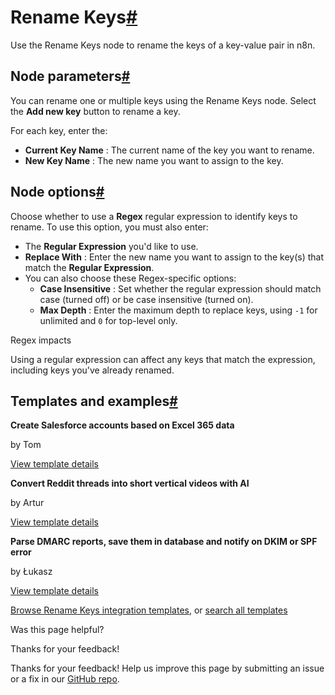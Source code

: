 [ ](https://github.com/n8n-io/n8n-docs/edit/main/docs/integrations/builtin/core-nodes/n8n-nodes-base.renamekeys.md "Edit this page")

# Rename Keys[#](#rename-keys "Permanent link")

Use the Rename Keys node to rename the keys of a key-value pair in n8n.

## Node parameters[#](#node-parameters "Permanent link")

You can rename one or multiple keys using the Rename Keys node. Select the **Add new key** button to rename a key.

For each key, enter the:

  * **Current Key Name** : The current name of the key you want to rename.
  * **New Key Name** : The new name you want to assign to the key.



## Node options[#](#node-options "Permanent link")

Choose whether to use a **Regex** regular expression to identify keys to rename. To use this option, you must also enter:

  * The **Regular Expression** you'd like to use.
  * **Replace With** : Enter the new name you want to assign to the key(s) that match the **Regular Expression**.
  * You can also choose these Regex-specific options:
    * **Case Insensitive** : Set whether the regular expression should match case (turned off) or be case insensitive (turned on).
    * **Max Depth** : Enter the maximum depth to replace keys, using `-1` for unlimited and `0` for top-level only.



Regex impacts

Using a regular expression can affect any keys that match the expression, including keys you've already renamed.

## Templates and examples[#](#templates-and-examples "Permanent link")

**Create Salesforce accounts based on Excel 365 data**

by Tom

[View template details](https://n8n.io/workflows/1793-create-salesforce-accounts-based-on-excel-365-data/)

**Convert Reddit threads into short vertical videos with AI**

by Artur

[View template details](https://n8n.io/workflows/3407-convert-reddit-threads-into-short-vertical-videos-with-ai/)

**Parse DMARC reports, save them in database and notify on DKIM or SPF error**

by Łukasz

[View template details](https://n8n.io/workflows/2369-parse-dmarc-reports-save-them-in-database-and-notify-on-dkim-or-spf-error/)

[Browse Rename Keys integration templates](https://n8n.io/integrations/rename-keys/), or [search all templates](https://n8n.io/workflows/)

Was this page helpful? 

Thanks for your feedback! 

Thanks for your feedback! Help us improve this page by submitting an issue or a fix in our [GitHub repo](https://github.com/n8n-io/n8n-docs). 
